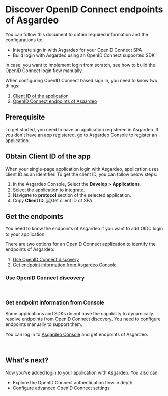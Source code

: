 # Discover OpenID Connect endpoints of Asgardeo

You can follow this document to obtain required information and the configurations to:
 - Integrate sign in with Asgardeo for your OpenID Connect SPA
 - Build login with Asgardeo using an OpenID Connect supported SDK

In case, you want to implement login from scratch, see how to <a :href="$withBase('/guides/applications/oidc/implement-auth-code-with-pkce')">build the OpenID Connect login flow manually</a>.

When configuring OpenID Connect based sign In, you need to know two things:
1. [Client ID of the application](#obtain-client-id-of-the-app)
2. [OpenID Connect endpoints of Asgardeo](#discover-openid-connect-endpoints-of-asgardeo)

## Prerequisite
To get started, you need to have an application registered in Asgardeo. If you don't have an app registered, go to [Asgardeo Console](https://console.asgardeo.io/) to <a :href="$withBase('/guides/applications/spa/register-single-page-app/')">register an application</a>.

## Obtain Client ID of the app
When your single-page application login with Asgardeo, application uses client ID as an identifier. To get the client ID, you can follow below steps:
1. In the Asgardeo Console, Select the **Develop > Applications**.
2. Select the application to integrate.
3. Navigate to **protocol** section of the selected application.
4. Copy **Client ID**. 
    <img :src="$withBase('/assets/img/guides/applications/get-client-id.png')" alt="Get client ID of SPA">

## Get the endpoints

You need to know the endpoints of Asgardeo if you want to add OIDC login to your application. 
 
There are two options for an OpenID Connect application to identify the endpoints of Asgardeo:
 1. [Use OpenID Connect discovery](#use-openid-connect-discovery)
 2. [Get endpoint information from Asgardeo Console](#get-endpoint-information-from-console)
 
### Use OpenID Connect discovery
 
  <CommonGuide guide='guides/fragments/manage-app/discover-endpoints/discover-from-discovery-endpoint.md'/>
  
<br>

### Get endpoint information from Console
Some applications and SDKs do not have the capability to dynamically resolve endpoints from  OpenID Connect discovery. You need to configure endpoints manually to support them.

You can log  in to [Asgardeo Console](https://console.asgardeo.io/) and get endpoints of Asgardeo. 

  <CommonGuide guide='guides/fragments/manage-app/discover-endpoints/discover-oidc-endpoints-from-console.md'/>

<br>

## What's next?
Now you've added login to your application with Asgardeo. You also can:
- <a :href="$withBase('/guides/applications/oidc/implement-auth-code-with-pkce')">Explore the OpenID Connect authentication flow in depth</a>
- <a :href="$withBase('/references/app-settings/oidc-settings-for-app')">Configure advanced OpenID Connect settings</a>
